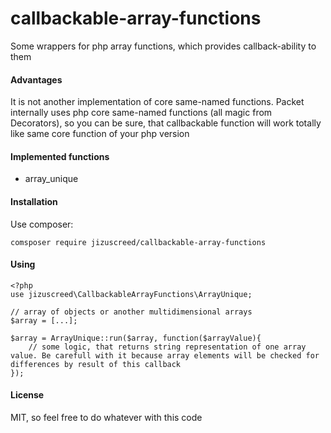 # callbackable-array-functions
Some wrappers for php array functions, which provides callback-ability to them

#### Advantages
It is not another implementation of core same-named functions. Packet internally uses php core same-named functions (all magic from Decorators), so you can be sure, that callbackable function will work totally like same core function of your php version 

#### Implemented functions
+ array_unique

#### Installation

Use composer:
````
comsposer require jizuscreed/callbackable-array-functions 
````

#### Using

````
<?php
use jizuscreed\CallbackableArrayFunctions\ArrayUnique;

// array of objects or another multidimensional arrays
$array = [...];

$array = ArrayUnique::run($array, function($arrayValue){
    // some logic, that returns string representation of one array value. Be carefull with it because array elements will be checked for differences by result of this callback
});

````

#### License
MIT, so feel free to do whatever with this code